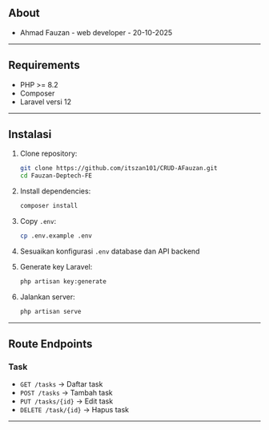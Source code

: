 
## About
 - Ahmad Fauzan - web developer - 20-10-2025

---

## Requirements

- PHP >= 8.2
- Composer
- Laravel versi 12

---

## Instalasi

1. Clone repository:
   ```bash
   git clone https://github.com/itszan101/CRUD-AFauzan.git
   cd Fauzan-Deptech-FE
   ```

2. Install dependencies:
   ```bash
   composer install
   ```

3. Copy `.env`:
   ```bash
   cp .env.example .env
   ```

4. Sesuaikan konfigurasi `.env` database dan API backend

5. Generate key Laravel:
   ```bash
   php artisan key:generate
   ```

6. Jalankan server:
   ```bash
   php artisan serve
   ```

---

## Route Endpoints

### Task
- `GET /tasks` → Daftar task
- `POST /tasks` → Tambah task
- `PUT /tasks/{id}` → Edit task
- `DELETE /task/{id}` → Hapus task

---